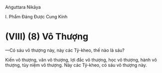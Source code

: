 Aṅguttara Nikāya

I. Phẩm Ðáng Ðược Cung Kính

# (VIII) (8) Vô Thượng

—Có sáu vô thượng này, này các Tỷ-kheo, thế nào là sáu?

Kiến vô thượng, văn vô thượng, lợi đắc vô thượng, học vô thượng, hành vô thượng, tùy niệm vô thượng. Này các Tỷ-kheo, có sáu vô thượng này.

